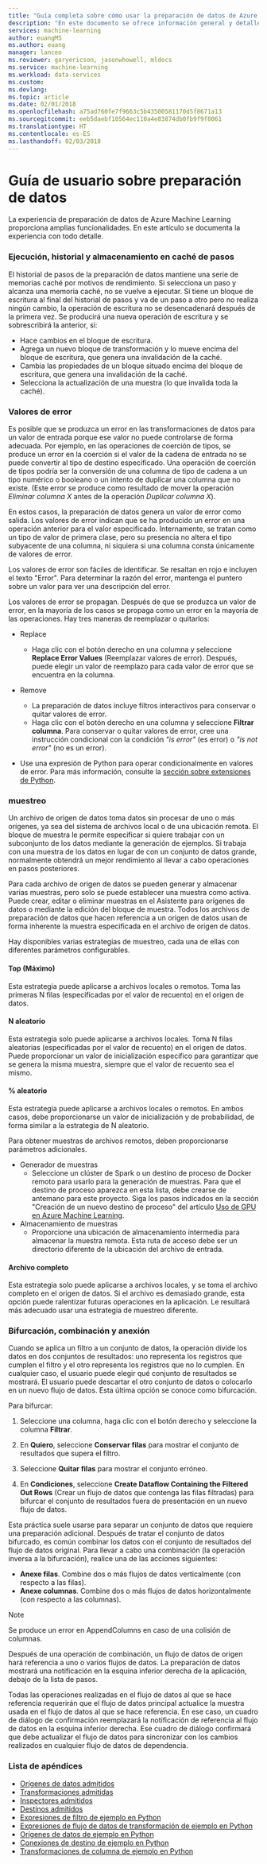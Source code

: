 ```yaml
---
title: "Guía completa sobre cómo usar la preparación de datos de Azure Machine Learning | Microsoft Docs"
description: "En este documento se ofrece información general y detalles sobre cómo solucionar problemas de datos con la preparación de datos de Azure Machine Learning"
services: machine-learning
author: euangMS
ms.author: euang
manager: lanceo
ms.reviewer: garyericson, jasonwhowell, mldocs
ms.service: machine-learning
ms.workload: data-services
ms.custom: 
ms.devlang: 
ms.topic: article
ms.date: 02/01/2018
ms.openlocfilehash: a75ad760fe7f9663c5b43500581170d5f8671a13
ms.sourcegitcommit: eeb5daebf10564ec110a4e83874db0fb9f9f8061
ms.translationtype: HT
ms.contentlocale: es-ES
ms.lasthandoff: 02/03/2018
---
```

# <a name="data-preparations-user-guide"></a>Guía de usuario sobre preparación de datos 
La experiencia de preparación de datos de Azure Machine Learning proporciona amplias funcionalidades. En este artículo se documenta la experiencia con todo detalle.

### <a name="step-execution-history-and-caching"></a>Ejecución, historial y almacenamiento en caché de pasos 
El historial de pasos de la preparación de datos mantiene una serie de memorias caché por motivos de rendimiento. Si selecciona un paso y alcanza una memoria caché, no se vuelve a ejecutar. Si tiene un bloque de escritura al final del historial de pasos y va de un paso a otro pero no realiza ningún cambio, la operación de escritura no se desencadenará después de la primera vez. Se producirá una nueva operación de escritura y se sobrescribirá la anterior, si:

- Hace cambios en el bloque de escritura.
- Agrega un nuevo bloque de transformación y lo mueve encima del bloque de escritura, que genera una invalidación de la caché.
- Cambia las propiedades de un bloque situado encima del bloque de escritura, que genera una invalidación de la caché.
- Selecciona la actualización de una muestra (lo que invalida toda la caché).

### <a name="error-values"></a>Valores de error

Es posible que se produzca un error en las transformaciones de datos para un valor de entrada porque ese valor no puede controlarse de forma adecuada. Por ejemplo, en las operaciones de coerción de tipos, se produce un error en la coerción si el valor de la cadena de entrada no se puede convertir al tipo de destino especificado. Una operación de coerción de tipos podría ser la conversión de una columna de tipo de cadena a un tipo numérico o booleano o un intento de duplicar una columna que no existe. (Este error se produce como resultado de mover la operación *Eliminar columna X* antes de la operación *Duplicar columna X*).

En estos casos, la preparación de datos genera un valor de error como salida. Los valores de error indican que se ha producido un error en una operación anterior para el valor especificado. Internamente, se tratan como un tipo de valor de primera clase, pero su presencia no altera el tipo subyacente de una columna, ni siquiera si una columna consta únicamente de valores de error.

Los valores de error son fáciles de identificar. Se resaltan en rojo e incluyen el texto "Error". Para determinar la razón del error, mantenga el puntero sobre un valor para ver una descripción del error.

Los valores de error se propagan. Después de que se produzca un valor de error, en la mayoría de los casos se propaga como un error en la mayoría de las operaciones. Hay tres maneras de reemplazar o quitarlos:

* Replace
    -  Haga clic con el botón derecho en una columna y seleccione **Replace Error Values** (Reemplazar valores de error). Después, puede elegir un valor de reemplazo para cada valor de error que se encuentra en la columna.

* Remove
    - La preparación de datos incluye filtros interactivos para conservar o quitar valores de error.
    - Haga clic con el botón derecho en una columna y seleccione **Filtrar columna**. Para conservar o quitar valores de error, cree una instrucción condicional con la condición *"is error"* (es error) o *"is not error"* (no es un error).

* Use una expresión de Python para operar condicionalmente en valores de error. Para más información, consulte la [sección sobre extensiones de Python](data-prep-python-extensibility-overview.md).

### <a name="sampling"></a>muestreo
Un archivo de origen de datos toma datos sin procesar de uno o más orígenes, ya sea del sistema de archivos local o de una ubicación remota. El bloque de muestra le permite especificar si quiere trabajar con un subconjunto de los datos mediante la generación de ejemplos. Si trabaja con una muestra de los datos en lugar de con un conjunto de datos grande, normalmente obtendrá un mejor rendimiento al llevar a cabo operaciones en pasos posteriores.

Para cada archivo de origen de datos se pueden generar y almacenar varias muestras, pero solo se puede establecer una muestra como activa. Puede crear, editar o eliminar muestras en el Asistente para orígenes de datos o mediante la edición del bloque de muestra. Todos los archivos de preparación de datos que hacen referencia a un origen de datos usan de forma inherente la muestra especificada en el archivo de origen de datos.

Hay disponibles varias estrategias de muestreo, cada una de ellas con diferentes parámetros configurables.

#### <a name="top"></a>Top (Máximo)
Esta estrategia puede aplicarse a archivos locales o remotos. Toma las primeras N filas (especificadas por el valor de recuento) en el origen de datos.

#### <a name="random-n"></a>N aleatorio 
Esta estrategia solo puede aplicarse a archivos locales. Toma N filas aleatorias (especificadas por el valor de recuento) en el origen de datos. Puede proporcionar un valor de inicialización específico para garantizar que se genera la misma muestra, siempre que el valor de recuento sea el mismo.

#### <a name="random-"></a>% aleatorio 
Esta estrategia puede aplicarse a archivos locales o remotos. En ambos casos, debe proporcionarse un valor de inicialización y de probabilidad, de forma similar a la estrategia de N aleatorio.

Para obtener muestras de archivos remotos, deben proporcionarse parámetros adicionales.

- Generador de muestras 
  - Seleccione un clúster de Spark o un destino de proceso de Docker remoto para usarlo para la generación de muestras. Para que el destino de proceso aparezca en esta lista, debe crearse de antemano para este proyecto. Siga los pasos indicados en la sección "Creación de un nuevo destino de proceso" del artículo [Uso de GPU en Azure Machine Learning](how-to-use-gpu.md).
- Almacenamiento de muestras 
  - Proporcione una ubicación de almacenamiento intermedia para almacenar la muestra remota. Esta ruta de acceso debe ser un directorio diferente de la ubicación del archivo de entrada.

#### <a name="full-file"></a>Archivo completo 
Esta estrategia solo puede aplicarse a archivos locales, y se toma el archivo completo en el origen de datos. Si el archivo es demasiado grande, esta opción puede ralentizar futuras operaciones en la aplicación. Le resultará más adecuado usar una estrategia de muestreo diferente.


### <a name="fork-merge-and-append"></a>Bifurcación, combinación y anexión

Cuando se aplica un filtro a un conjunto de datos, la operación divide los datos en dos conjuntos de resultados: uno representa los registros que cumplen el filtro y el otro representa los registros que no lo cumplen. En cualquier caso, el usuario puede elegir qué conjunto de resultados se mostrará. El usuario puede descartar el otro conjunto de datos o colocarlo en un nuevo flujo de datos. Esta última opción se conoce como bifurcación.

Para bifurcar: 
1. Seleccione una columna, haga clic con el botón derecho y seleccione la columna **Filtrar**.

2. En **Quiero**, seleccione **Conservar filas** para mostrar el conjunto de resultados que supera el filtro.

3. Seleccione **Quitar filas** para mostrar el conjunto erróneo.

4. En **Condiciones**, seleccione **Create Dataflow Containing the Filtered Out Rows** (Crear un flujo de datos que contenga las filas filtradas) para bifurcar el conjunto de resultados fuera de presentación en un nuevo flujo de datos.


Esta práctica suele usarse para separar un conjunto de datos que requiere una preparación adicional. Después de tratar el conjunto de datos bifurcado, es común combinar los datos con el conjunto de resultados del flujo de datos original. Para llevar a cabo una combinación (la operación inversa a la bifurcación), realice una de las acciones siguientes:

- **Anexe filas**. Combine dos o más flujos de datos verticalmente (con respecto a las filas). 
- **Anexe columnas**. Combine dos o más flujos de datos horizontalmente (con respecto a las columnas).


>[!NOTE]
>Se produce un error en AppendColumns en caso de una colisión de columnas.


Después de una operación de combinación, un flujo de datos de origen hará referencia a uno o varios flujos de datos. La preparación de datos mostrará una notificación en la esquina inferior derecha de la aplicación, debajo de la lista de pasos.


Todas las operaciones realizadas en el flujo de datos al que se hace referencia requerirán que el flujo de datos principal actualice la muestra usada en el flujo de datos al que se hace referencia. En ese caso, un cuadro de diálogo de confirmación reemplazará la notificación de referencia al flujo de datos en la esquina inferior derecha. Ese cuadro de diálogo confirmará que debe actualizar el flujo de datos para sincronizar con los cambios realizados en cualquier flujo de datos de dependencia.

### <a name="list-of-appendices"></a>Lista de apéndices 
* [Orígenes de datos admitidos](data-prep-appendix2-supported-data-sources.md)  
* [Transformaciones admitidas](data-prep-appendix3-supported-transforms.md)  
* [Inspectores admitidos](data-prep-appendix4-supported-inspectors.md)  
* [Destinos admitidos](data-prep-appendix5-supported-destinations.md)  
* [Expresiones de filtro de ejemplo en Python](data-prep-appendix6-sample-filter-expressions-python.md)  
* [Expresiones de flujo de datos de transformación de ejemplo en Python](data-prep-appendix7-sample-transform-data-flow-python.md)  
* [Orígenes de datos de ejemplo en Python](data-prep-appendix8-sample-source-connections-python.md)  
* [Conexiones de destino de ejemplo en Python](data-prep-appendix9-sample-destination-connections-python.md)  
* [Transformaciones de columna de ejemplo en Python](data-prep-appendix10-sample-custom-column-transforms-python.md)  
